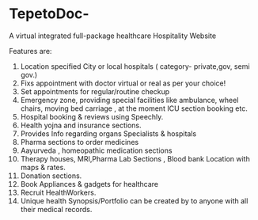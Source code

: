 # TepetoDoc-
A virtual integrated full-package healthcare Hospitality Website 

Features are:
1) Location specified City or local hospitals ( category- private,gov, semi gov.)
2) Fixs appointment with doctor virtual or real as per your choice!
3) Set appointments for regular/routine checkup 
4) Emergency zone, providing special facilities like ambulance, wheel chairs, moving bed carriage , at the moment ICU section booking etc.
5) Hospital booking & reviews using Speechly.
6) Health yojna and insurance sections.
7) Provides Info regarding organs Specialists & hospitals 
8) Pharma sections to order medicines
9) Aayurveda , homeopathic medication sections 
10) Therapy houses, MRI,Pharma Lab Sections , Blood bank Location with maps & rates. 
11) Donation sections.
12) Book Appliances & gadgets  for healthcare
13) Recruit HealthWorkers.
14) Unique health Synopsis/Portfolio can be created by to anyone with all their medical records.
